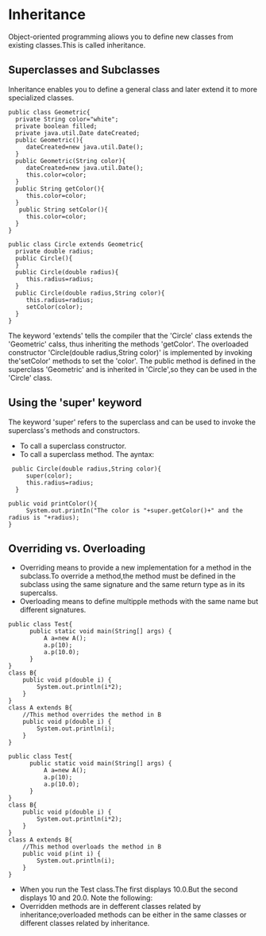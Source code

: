 # Inheritance
Object-oriented programming aliows you to define new classes from existing classes.This is called inheritance.
## Superclasses and Subclasses
Inheritance enables you to define a general class and later extend it to more specialized classes.
```
public class Geometric{
  private String color="white";
  private boolean filled;
  private java.util.Date dateCreated;
  public Geometric(){
     dateCreated=new java.util.Date();
  }
  public Geometric(String color){
     dateCreated=new java.util.Date();
     this.color=color;
  }
  public String getColor(){
     this.color=color;
  }
   public String setColor(){
     this.color=color;
  }
}
```
```
public class Circle extends Geometric{
  private double radius;
  public Circle(){
  }
  public Circle(double radius){
     this.radius=radius;
  }
  public Circle(double radius,String color){
     this.radius=radius;
     setColor(color);     
  }
}
```
The keyword 'extends' tells the compiler that the 'Circle' class extends the 'Geometric' calss, thus inheriting the methods 'getColor'.
The overloaded constructor 'Circle(double radius,String color)' is implemented by invoking the'setColor' methods to set the 'color'.
The public method is defined in the superclass 'Geometric' and is inherited in 'Circle',so they can be used in the 'Circle' class. 
## Using the 'super' keyword
The keyword 'super' refers to the superclass and can be used to invoke the superclass's methods and constructors.
- To call a superclass constructor.
- To call a superclass method.
The ayntax:
```
 public Circle(double radius,String color){
     super(color);
     this.radius=radius;   
  }
```
```
public void printColor(){
     System.out.printIn("The color is "+super.getColor()+" and the radius is "+radius);
}
```
## Overriding vs. Overloading
- Overriding means to provide a new implementation for a method in the subclass.To override a method,the method must be defined in the subclass using the same signature and the same return type as in its supercalss.
- Overloading means to define multipple methods with the same name but different signatures.
```
public class Test{
	  public static void main(String[] args) {
		  A a=new A();
		  a.p(10);
		  a.p(10.0);
	  }
}
class B{
	public void p(double i) {
		System.out.println(i*2);
	}
}
class A extends B{
	//This method overrides the method in B
	public void p(double i) {
		System.out.println(i);
	}
}
```
```
public class Test{
	  public static void main(String[] args) {
		  A a=new A();
		  a.p(10);
		  a.p(10.0);
	  }
}
class B{
	public void p(double i) {
		System.out.println(i*2);
	}
}
class A extends B{
	//This method overloads the method in B
	public void p(int i) {
		System.out.println(i);
	}
}
```
- When you run the Test class.The first displays 10.0.But the second displays 10 and 20.0.
Note the following:
- Overridden methods  are in defferent classes related by inheritance;overloaded methods can be either in the same classes or different classes  related by inheritance.




